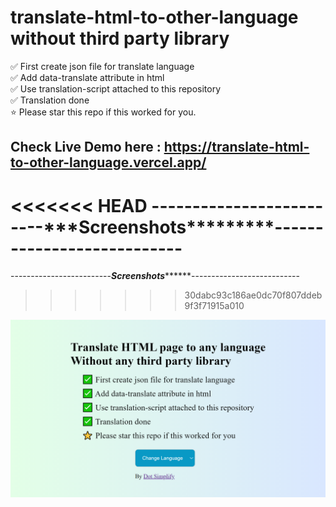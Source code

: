 # translate-html-to-other-language without third party library

✅ First create json file for translate language <br/>
✅ Add data-translate attribute in html <br/>
✅ Use translation-script attached to this repository <br/>
✅ Translation done <br/>
⭐ Please star this repo if this worked for you.

## Check Live Demo here : https://translate-html-to-other-language.vercel.app/

<<<<<<< HEAD
-------------------------**\***Screenshots****\*\*\*****---------------------------
=======

-------------------------*****Screenshots***********---------------------------
>>>>>>> 30dabc93c186ae0dc70f807ddeb9f3f71915a010

![alt text](https://github.com/dotsimplify/translate-html-to-other-language/blob/master/img1.png?raw=true)
